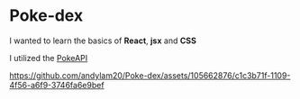 # Poke-dex
I wanted to learn the basics of **React**, **jsx** and **CSS**

I utilized the [PokeAPI](https://pokeapi.co/)

https://github.com/andylam20/Poke-dex/assets/105662876/c1c3b71f-1109-4f56-a6f9-3746fa6e9bef
